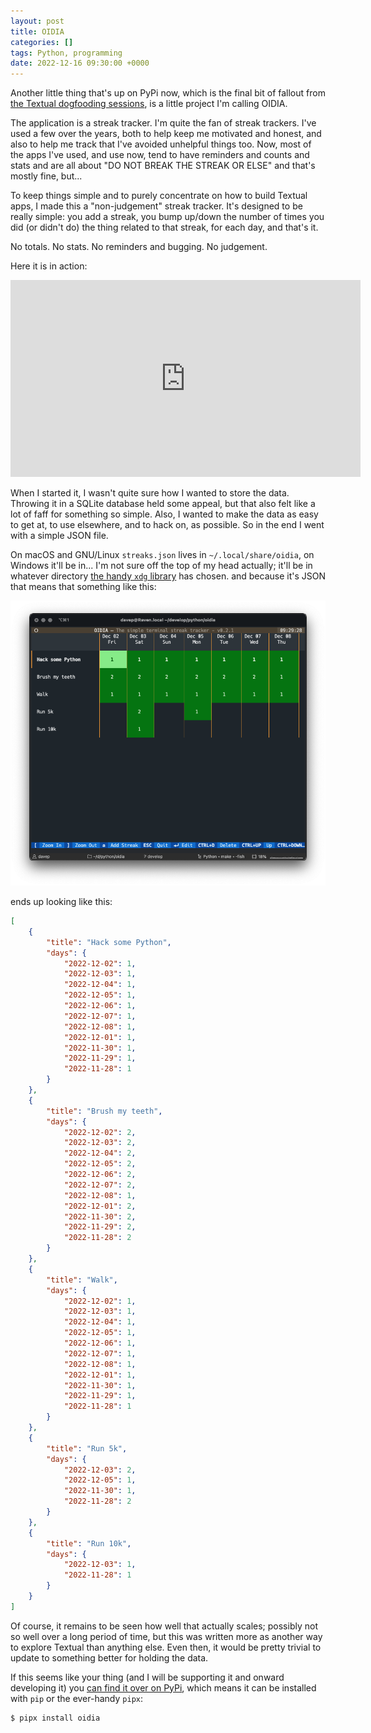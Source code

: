 ```yaml
---
layout: post
title: OIDIA
categories: []
tags: Python, programming
date: 2022-12-16 09:30:00 +0000
---
```


Another little thing that's up on PyPi now, which is the final bit of
fallout from [the Textual dogfooding
sessions](/2022/12/01/new-things-on-pypi.html), is a little project I'm
calling OIDIA.

The application is a streak tracker. I'm quite the fan of streak trackers.
I've used a few over the years, both to help keep me motivated and honest,
and also to help me track that I've avoided unhelpful things too. Now, most
of the apps I've used, and use now, tend to have reminders and counts and
stats and are all about "DO NOT BREAK THE STREAK OR ELSE" and that's mostly
fine, but...

To keep things simple and to purely concentrate on how to build Textual
apps, I made this a "non-judgement" streak tracker. It's designed to be
really simple: you add a streak, you bump up/down the number of times you
did (or didn't do) the thing related to that streak, for each day, and
that's it.

No totals. No stats. No reminders and bugging. No judgement.

Here it is in action:

<div style="text-align: center;">
    <iframe
        width="560" height="315"
        src="https://www.youtube.com/embed/3Kz8eUzO9-8"
        title="YouTube video player"
        frameborder="0"
        allow="accelerometer; autoplay; clipboard-write; encrypted-media; gyroscope; picture-in-picture"
        allowfullscreen>
    </iframe>
</div>

When I started it, I wasn't quite sure how I wanted to store the data.
Throwing it in a SQLite database held some appeal, but that also felt like a
lot of faff for something so simple. Also, I wanted to make the data as easy
to get at, to use elsewhere, and to hack on, as possible. So in the end I
went with a simple JSON file.

On macOS and GNU/Linux `streaks.json` lives in `~/.local/share/oidia`, on
Windows it'll be in... I'm not sure off the top of my head actually; it'll
be in whatever directory [the handy `xdg`
library](https://pypi.org/project/xdg/) has chosen. and because it's JSON
that means that something like this:

![OIDIA in action](/attachments/2022/12/16/oidia.png)

ends up looking like this:

```json
[
    {
        "title": "Hack some Python",
        "days": {
            "2022-12-02": 1,
            "2022-12-03": 1,
            "2022-12-04": 1,
            "2022-12-05": 1,
            "2022-12-06": 1,
            "2022-12-07": 1,
            "2022-12-08": 1,
            "2022-12-01": 1,
            "2022-11-30": 1,
            "2022-11-29": 1,
            "2022-11-28": 1
        }
    },
    {
        "title": "Brush my teeth",
        "days": {
            "2022-12-02": 2,
            "2022-12-03": 2,
            "2022-12-04": 2,
            "2022-12-05": 2,
            "2022-12-06": 2,
            "2022-12-07": 2,
            "2022-12-08": 1,
            "2022-12-01": 2,
            "2022-11-30": 2,
            "2022-11-29": 2,
            "2022-11-28": 2
        }
    },
    {
        "title": "Walk",
        "days": {
            "2022-12-02": 1,
            "2022-12-03": 1,
            "2022-12-04": 1,
            "2022-12-05": 1,
            "2022-12-06": 1,
            "2022-12-07": 1,
            "2022-12-08": 1,
            "2022-12-01": 1,
            "2022-11-30": 1,
            "2022-11-29": 1,
            "2022-11-28": 1
        }
    },
    {
        "title": "Run 5k",
        "days": {
            "2022-12-03": 2,
            "2022-12-05": 1,
            "2022-11-30": 1,
            "2022-11-28": 2
        }
    },
    {
        "title": "Run 10k",
        "days": {
            "2022-12-03": 1,
            "2022-11-28": 1
        }
    }
]
```

Of course, it remains to be seen how well that actually scales; possibly not
so well over a long period of time, but this was written more as another way
to explore Textual than anything else. Even then, it would be pretty trivial
to update to something better for holding the data.

If this seems like your thing (and I will be supporting it and onward
developing it) you [can find it over on
PyPi](https://pypi.org/project/oidia/), which means it can be installed with
`pip` or the ever-handy `pipx`:

```sh
$ pipx install oidia
```

[//]: # (2022-12-16-oidia.md ends here)

